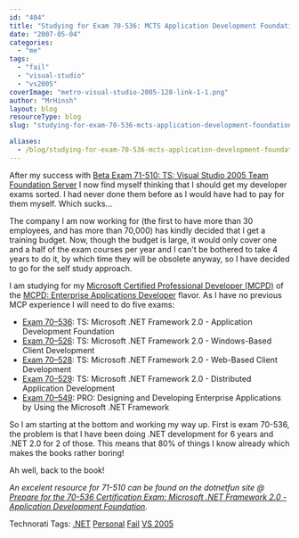```yaml
---
id: "404"
title: "Studying for Exam 70-536: MCTS Application Development Foundation"
date: "2007-05-04"
categories:
  - "me"
tags:
  - "fail"
  - "visual-studio"
  - "vs2005"
coverImage: "metro-visual-studio-2005-128-link-1-1.png"
author: "MrHinsh"
layout: blog
resourceType: blog
slug: "studying-for-exam-70-536-mcts-application-development-foundation"

aliases:
  - /blog/studying-for-exam-70-536-mcts-application-development-foundation
---
```


After my success with [Beta Exam 71-510: TS: Visual Studio 2005 Team Foundation Server](http://hinshelwood.com/archive/2007/04/25/Beta-Exam-71-510-TS-Visual-Studio-2005-Team-Foundation-Server.aspx) I now find myself thinking that I should get my developer exams sorted. I had never done them before as I would have had to pay for them myself. Which sucks...

The company I am now working for (the first to have more than 30 employees, and has more than 70,000) has kindly decided that I get a training budget. Now, though the budget is large, it would only cover one and a half of the exam courses per year and I can't be bothered to take 4 years to do it, by which time they will be obsolete anyway, so I have decided to go for the self study approach.

I am studying for my [Microsoft Certified Professional Developer (MCPD)](http://www.microsoft.com/learning/mcp/mcpd/) of the [MCPD: Enterprise Applications Developer](http://www.microsoft.com/learning/mcp/mcpd/entapp/default.mspx) flavor. As I have no previous MCP experience I will need to do five exams:

- [Exam 70–536](http://www.microsoft.com/learning/exams/70-536.asp): TS: Microsoft .NET Framework 2.0 - Application Development Foundation
- [Exam 70–526](http://www.microsoft.com/learning/exams/70-526.asp): TS: Microsoft .NET Framework 2.0 - Windows-Based Client Development
- [Exam 70–528](http://www.microsoft.com/learning/exams/70-528.asp): TS: Microsoft .NET Framework 2.0 - Web-Based Client Development
- [Exam 70–529](http://www.microsoft.com/learning/exams/70-529.asp): TS: Microsoft .NET Framework 2.0 - Distributed Application Development
- [Exam 70–549](http://www.microsoft.com/learning/exams/70-549.asp): PRO: Designing and Developing Enterprise Applications by Using the Microsoft .NET Framework

So I am starting at the bottom and working my way up. First is exam 70-536, the problem is that I have been doing .NET development for 6 years and .NET 2.0 for 2 of those. This means that 80% of things I know already which makes the books rather boring!

Ah well, back to the book!

_An excelent resource for 71-510 can be found on the dotnetfun site @ [Prepare for the 70-536 Certification Exam: Microsoft .NET Framework 2.0 - Application Development Foundation](http://www.dotnetfun.com/articles/certifications/Passing70536Certification.aspx)._

Technorati Tags: [.NET](http://technorati.com/tags/.NET) [Personal](http://technorati.com/tags/Personal) [Fail](http://technorati.com/tags/Fail) [VS 2005](http://technorati.com/tags/VS+2005)

